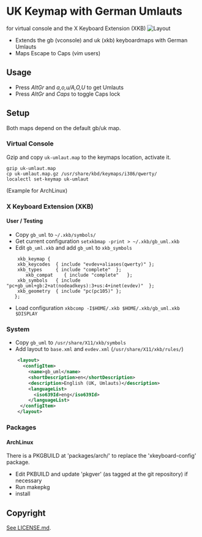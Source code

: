 # UK Keymap with German Umlauts
for virtual console and the X Keyboard Extension (XKB)
![Layout](https://raw.githubusercontent.com/innerand/keymap_uk_umlaut/master/keymap_uk_umlaut.png)

- Extends the gb (vconsole) and uk (xkb) keyboardmaps with German Umlauts
- Maps Escape to Caps (vim users)

## Usage
- Press *AltGr* and *a,o,u/A,O,U* to get Umlauts 
- Press *AltGr* and *Caps* to toggle Caps lock

## Setup
Both maps depend on the default gb/uk map.

### Virtual Console
Gzip and copy `uk-umlaut.map` to the keymaps location, activate it.

```
gzip uk-umlaut.map
cp uk-umlaut.map.gz /usr/share/kbd/keymaps/i386/qwerty/
localectl set-keymap uk-umlaut
```
(Example for ArchLinux)

### X Keyboard Extension (XKB)
#### User / Testing
- Copy `gb_uml` to `~/.xkb/symbols/`
- Get current configuration `setxkbmap -print > ~/.xkb/gb_uml.xkb`
- Edit `gb_uml.xkb` and add `gb_uml` to `xkb_symbols`

```
	xkb_keymap {
   	xkb_keycodes  { include "evdev+aliases(qwerty)"	};
   	xkb_types     { include "complete"	};
	   xkb_compat    { include "complete"	};
   	xkb_symbols   { include "pc+gb_uml+gb:2+at(nodeadkeys):3+us:4+inet(evdev)"	};
   	xkb_geometry  { include "pc(pc105)"	};
   };
```
- Load configuration `xkbcomp -I$HOME/.xkb $HOME/.xkb/gb_uml.xkb $DISPLAY`

### System
- Copy `gb_uml` to `/usr/share/X11/xkb/symbols`
- Add layout to `base.xml` and `evdev.xml` (`/usr/share/X11/xkb/rules/`)

```xml
    <layout>
      <configItem>
        <name>gb_uml</name>
        <shortDescription>en</shortDescription>
        <description>English (UK, Umlauts)</description>
        <languageList>
          <iso639Id>eng</iso639Id>
        </languageList>
     </configItem>
    </layout>
```

### Packages
#### ArchLinux
There is a PKGBUILD at 'packages/arch/' to replace the 'xkeyboard-config' package.
- Edit PKBUILD and update 'pkgver' (as tagged at the git repository) if
  necessary
- Run makepkg
- install

## Copyright
[See LICENSE.md](/LICENSE.md).


